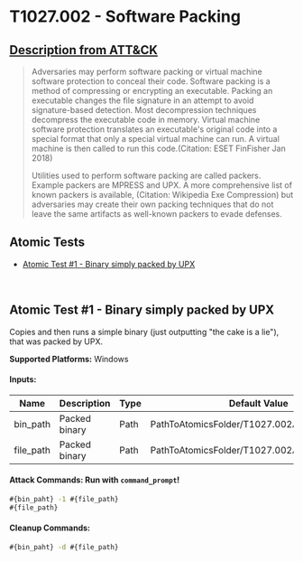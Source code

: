 # T1027.002 - Software Packing
## [Description from ATT&CK](https://attack.mitre.org/techniques/T1027/002)
<blockquote>Adversaries may perform software packing or virtual machine software protection to conceal their code. Software packing is a method of compressing or encrypting an executable. Packing an executable changes the file signature in an attempt to avoid signature-based detection. Most decompression techniques decompress the executable code in memory. Virtual machine software protection translates an executable's original code into a special format that only a special virtual machine can run. A virtual machine is then called to run this code.(Citation: ESET FinFisher Jan 2018) 

Utilities used to perform software packing are called packers. Example packers are MPRESS and UPX. A more comprehensive list of known packers is available, (Citation: Wikipedia Exe Compression) but adversaries may create their own packing techniques that do not leave the same artifacts as well-known packers to evade defenses.  </blockquote>

## Atomic Tests

- [Atomic Test #1 - Binary simply packed by UPX](#atomic-test-1---binary-simply-packed-by-upx)



<br/>

## Atomic Test #1 - Binary simply packed by UPX 
Copies and then runs a simple binary (just outputting "the cake is a lie"), that was packed by UPX.

**Supported Platforms:** Windows


#### Inputs:
| Name      | Description   | Type | Default Value                                 |
| --------- | ------------- | ---- | --------------------------------------------- |
| bin_path  | Packed binary | Path | PathToAtomicsFolder/T1027.002A/src/upx.exe    |
| file_path | Packed binary | Path | PathToAtomicsFolder/T1027.002A/src/PsExec.exe |


#### Attack Commands: Run with `command_prompt`! 


```cmd
#{bin_paht} -1 #{file_path}
#{file_path}
```

#### Cleanup Commands:
```cmd
#{bin_paht} -d #{file_path}
```





<br/>

